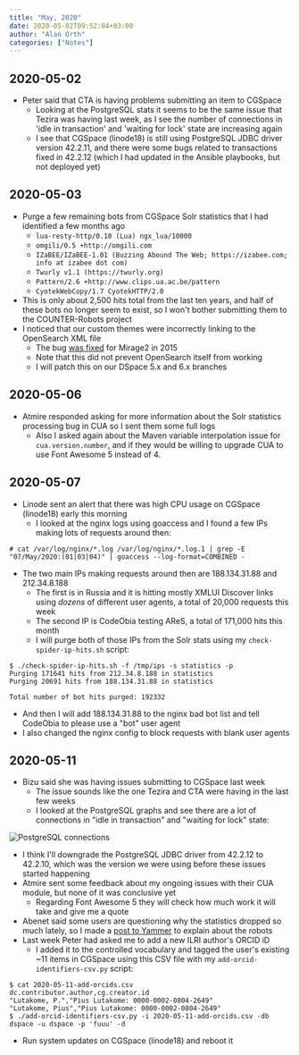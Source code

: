 ```yaml
---
title: "May, 2020"
date: 2020-05-02T09:52:04+03:00
author: "Alan Orth"
categories: ["Notes"]
---
```


## 2020-05-02

- Peter said that CTA is having problems submitting an item to CGSpace
  - Looking at the PostgreSQL stats it seems to be the same issue that Tezira was having last week, as I see the number of connections in 'idle in transaction' and 'waiting for lock' state are increasing again
  - I see that CGSpace (linode18) is still using PostgreSQL JDBC driver version 42.2.11, and there were some bugs related to transactions fixed in 42.2.12 (which I had updated in the Ansible playbooks, but not deployed yet)

<!--more-->

## 2020-05-03

- Purge a few remaining bots from CGSpace Solr statistics that I had identified a few months ago
  - `lua-resty-http/0.10 (Lua) ngx_lua/10000`
  - `omgili/0.5 +http://omgili.com`
  - `IZaBEE/IZaBEE-1.01 (Buzzing Abound The Web; https://izabee.com; info at izabee dot com)`
  - `Twurly v1.1 (https://twurly.org)`
  - `Pattern/2.6 +http://www.clips.ua.ac.be/pattern`
  - `CyotekWebCopy/1.7 CyotekHTTP/2.0`
- This is only about 2,500 hits total from the last ten years, and half of these bots no longer seem to exist, so I won't bother submitting them to the COUNTER-Robots project
- I noticed that our custom themes were incorrectly linking to the OpenSearch XML file
  - The bug [was fixed](https://jira.lyrasis.org/browse/DS-2592) for Mirage2 in 2015
  - Note that this did not prevent OpenSearch itself from working
  - I will patch this on our DSpace 5.x and 6.x branches

## 2020-05-06

- Atmire responded asking for more information about the Solr statistics processing bug in CUA so I sent them some full logs
  - Also I asked again about the Maven variable interpolation issue for `cua.version.number`, and if they would be willing to upgrade CUA to use Font Awesome 5 instead of 4.

## 2020-05-07

- Linode sent an alert that there was high CPU usage on CGSpace (linode18) early this morning
  - I looked at the nginx logs using goaccess and I found a few IPs making lots of requests around then:

```
# cat /var/log/nginx/*.log /var/log/nginx/*.log.1 | grep -E "07/May/2020:(01|03|04)" | goaccess --log-format=COMBINED -
```

- The two main IPs making requests around then are 188.134.31.88 and 212.34.8.188
  - The first is in Russia and it is hitting mostly XMLUI Discover links using _dozens_ of different user agents, a total of 20,000 requests this week
  - The second IP is CodeObia testing AReS, a total of 171,000 hits this month
  - I will purge both of those IPs from the Solr stats using my `check-spider-ip-hits.sh` script:

```
$ ./check-spider-ip-hits.sh -f /tmp/ips -s statistics -p
Purging 171641 hits from 212.34.8.188 in statistics
Purging 20691 hits from 188.134.31.88 in statistics

Total number of bot hits purged: 192332
```

- And then I will add 188.134.31.88 to the nginx bad bot list and tell CodeObia to please use a "bot" user agent
- I also changed the nginx config to block requests with blank user agents

## 2020-05-11

- Bizu said she was having issues submitting to CGSpace last week
  - The issue sounds like the one Tezira and CTA were having in the last few weeks
  - I looked at the PostgreSQL graphs and see there are a lot of connections in "idle in transaction" and "waiting for lock" state:

![PostgreSQL connections](/cgspace-notes/2020/05/postgres_connections_cgspace-week.png)

- I think I'll downgrade the PostgreSQL JDBC driver from 42.2.12 to 42.2.10, which was the version we were using before these issues started happening
- Atmire sent some feedback about my ongoing issues with their CUA module, but none of it was conclusive yet
  - Regarding Font Awesome 5 they will check how much work it will take and give me a quote
- Abenet said some users are questioning why the statistics dropped so much lately, so I made a [post to Yammer](https://www.yammer.com/dspacedevelopers/#/Threads/show?threadId=674923030216704) to explain about the robots
- Last week Peter had asked me to add a new ILRI author's ORCID iD
  - I added it to the controlled vocabulary and tagged the user's existing ~11 items in CGSpace using this CSV file with my `add-orcid-identifiers-csv.py` script:

```
$ cat 2020-05-11-add-orcids.csv
dc.contributor.author,cg.creator.id
"Lutakome, P.","Pius Lutakome: 0000-0002-0804-2649"
"Lutakome, Pius","Pius Lutakome: 0000-0002-0804-2649"
$ ./add-orcid-identifiers-csv.py -i 2020-05-11-add-orcids.csv -db dspace -u dspace -p 'fuuu' -d
```

- Run system updates on CGSpace (linode18) and reboot it

<!-- vim: set sw=2 ts=2: -->
